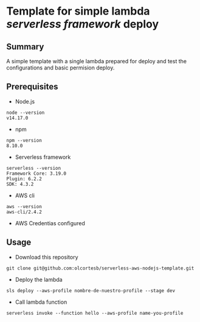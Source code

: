 # Template for simple lambda *serverless framework* deploy

## Summary
A simple template with a single lambda prepared for deploy and test the configurations and basic permision deploy.

## Prerequisites

- Node.js
```
node --version    
v14.17.0
```

- npm
```
npm --version
8.10.0
```

- Serverless framework
```
serverless --version
Framework Core: 3.19.0
Plugin: 6.2.2
SDK: 4.3.2
```

- AWS cli
```
aws --version
aws-cli/2.4.2 
```
- AWS Credentias configured

## Usage

- Download this repository
```
git clone git@github.com:olcortesb/serverless-aws-nodejs-template.git
```
- Deploy the lambda
```
sls deploy --aws-profile nombre-de-nuestro-profile --stage dev
```

- Call lambda function
```
serverless invoke --function hello --aws-profile name-you-profile
```


